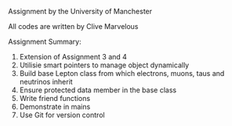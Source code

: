 Assignment by the University of Manchester

All codes are written by Clive Marvelous

Assignment Summary:

1. Extension of Assignment 3 and 4 
2. Utilisie smart pointers to manage object dynamically 
3. Build base Lepton class from which electrons, muons, taus and neutrinos inherit 
4. Ensure protected data member in the base class
5. Write friend functions
6. Demonstrate in mains
7. Use Git for version control
